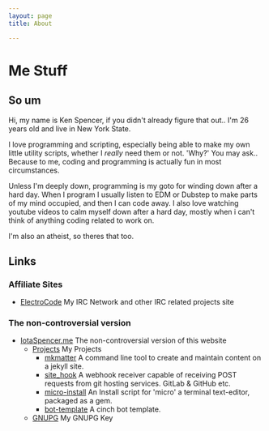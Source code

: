 ```yaml
---
layout: page
title: About

---
```

# Me Stuff

## So um

Hi, my name is Ken Spencer, if you didn't already figure that out.. I'm 26 years old and live in New York State.

I love programming and scripting, especially being able to make my own little utility scripts, whether I *really* need them or not. 'Why?' You may ask.. Because to me, coding and programming is actually fun in most circumstances.

Unless I'm deeply down, programming is my goto for winding down after a hard day. When I program I usually listen to EDM or Dubstep to make parts of my mind occupied, and then I can code away.  I also love watching youtube videos to calm myself down after a hard day, mostly when i can't think of anything coding related to work on.

I'm also an atheist, so theres that too.
## Links

### Affiliate Sites
* [ElectroCode](https://electrocode.net) <span class="badge badge-pill badge-dark">My IRC Network and other IRC related projects site</span>

### The non-controversial version

* [IotaSpencer.me](https://iotaspencer.me) <span class="badge badge-pill badge-dark">The non-controversial version of this website</span>
  * [Projects](https://iotaspencer.me/projects) <span class="badge badge-pill badge-dark">My Projects</span>
    * [mkmatter](https://iotaspencer.me/projects/mkmatter) <span class="badge badge-pill badge-dark">A command line tool to create and maintain content on a jekyll site.</span>
    * [site_hook](https://iotaspencer.me/projects/site_hook) <span class="badge badge-pill badge-dark">A webhook receiver capable of receiving POST requests from git hosting services. GitLab & GitHub etc.</span>
    * [micro-install](https://iotaspencer.me/projects/micro-install) <span class="badge badge-pill badge-dark">An Install script for 'micro' a terminal text-editor, packaged as a gem.</span>
    * [bot-template](https://iotaspencer.me/projects/bot-template) <span class="badge badge-pill badge-dark">A cinch bot template.</span>
  * [GNUPG](https://iotaspencer.me/gnupg) <span class="badge badge-pill badge-dark">My GNUPG Key</span>